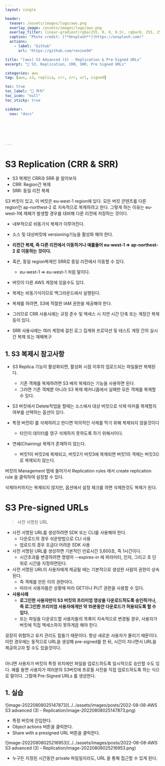 ```yaml
---
layout: single

header:
  teaser: /assets/images/logo/aws.png
  overlay_image: /assets/images/logo/aws.png
  overlay_filter: linear-gradient(rgba(255, 0, 0, 0.5), rgba(0, 255, 255, 0.5))
  caption: "Photo credit: [**Unsplash**](https://unsplash.com)"
  actions:
    - label: "Github"
      url: "https://github.com/renine94"

title: "[aws] S3 Advanced (3) - Replication & Pre-Signed URLs"
excerpt: "🚀 S3, Replication, CRR, SRR, Pre Signed URLs"

categories: aws
tag: [aws, s3, replica, crr, srr, url, signed]

toc: true
toc_label: "📕 목차"
toc_icon: "null"
toc_sticky: true

sidebar:
  nav: "docs"






---
```


# S3 Replication (CRR & SRR)

- S3 복제인 CRR과 SRR 을 알아보자
- CRR: Region간 복제
- SRR: 동일 리전 복제



S3 버킷이 있고, 이 버킷은 eu-west-1 region에 있다. 모든 버킷 콘텐츠를 다른 region인 ap-northest-2 로 지속적으로 복제하려고 한다. 그렇게 하는 이유는 eu-west-1에 재해가 발생할 경우를 대비해 다른 리전에 저장하는 것이다.

- 내부적으로 비동기식 복제가 이루어진다.
- 소스 및 대상버킷에 versioning기능을 활성화 해야 한다.
- **리전간 복제, 즉 다른 리전에서 이동하거나 예를들어 eu-west-1 => ap-northest-2 로 이동하는 것이다.**
- 혹은, 동일 region복제인 SRR로 동일 리전에서 이동할 수 있다.
  - eu-west-1 => eu-west-1 처럼 말이다.
- 버킷이 다른 AWS 계정에 있을수도 있다.
- 복제는 비동기식이므로 백그라운드에서 실행된다.



- 복제를 하려면, S3에 적절한 IAM 권한을 제공해야 한다.
- 그러므로 CRR 사용사례는 규정 준수 및 액세스 시 지연 시간 단축 또는 계정간 복제 등이 있다.
- SRR 사용사례는 여러 계정에 걸친 로그 집계와 프로덕션 및 테스트 계정 간의 실시간 복제 또는 재해복구



## 1. S3 복제시 참고사항

- S3 Replica 기능이 활성화되면, 활성화 시점 이후의 업로드되는 파일들만 복제된다.
  - 기존 객체를 복제하려면 S3 배치 복제라는 기능을 사용하면 된다.
  - 그러면 기존 객체뿐 아니라 S3 복제 메커니즘에서 실패한 모든 객체를 복제할 수 있다.
- S3 버킷에서 Delete작업을 할때는 소스에서 대상 버킷으로 삭제 마커를 복제할지 여부를 선택하는 옵션이 있다.
- 특정 버전ID 를 삭제하려고 한다면 악의적인 삭제를 막기 위해 복제되지 않을것이다
  - 타인이 데이터를 영구 삭제하지 못하도록 하기 위해서이다.

- 연쇄(Chaining) 복제가 존재하지 않는다.
  - 버킷1이 버킷2에 복제되고, 버킷2가 버킷3에 복제되면 버킷1의 객체는 버킷3으로 복제되지 않는다.





버킷의 Management 탭에 들어가서 Replication rules 에서 create replication rule 을 클릭하여 설정할 수 있다.

삭제마커까지는 복제되지 않지만, 옵션에서 설정 체크를 하면 삭제한것도 복제가 된다.



# S3 Pre-signed URLs

> 사전 서명된 URL



- 사전 서명된 URL를 생성하려면 SDK 또는 CLI를 사용해야 한다.
  - 다운로드의 경우 쉬운방법으로 CLI 사용
  - 업로드의 경우 조금더 어려운 SDK 사용
- 사전 서명된 URL를 생성하면 기본적인 만료시간 3,600초, 즉 1시간이다.
  - 시간초과를 변경하려면 명령어 --expires-in 에 파라미터, 인자, 그리고 초 단위로 시간을 지정하면된다.
- 사전 서명된 URL이 사용자에게 제공될 때는 기본적으로 생성한 사람의 권한이 상속된다.
  - 즉 객체를 만든 이의 권한이다.
  - 따라서 사용자들은 상황에 따라 GET이나 PUT 권한을 사용할 수 있다.
- **사용사례**
  - **로그인한 사용자만이 S3 버킷의 프리미엄 영상을 다운로드하도록 승인하거나, 즉 로그인한 프리미엄 사용자에게만 약 15분동안 다운로드가 허용되도록 할 수 있다.**
  - 또는 파일을 다운로드할 사용자들의 목록이 지속적으로 변경될 경우, 사용자가 버킷에 직접 액세스하지 못하게끔 해야 한다.

굉장히 위험하고 유지 관리도 힘들기 때문이다. 항상 새로운 사용자가 몰리기 때문이다. 이런 경우에는 동적으로 URL을 생성해 pre-signed를 한 뒤, 시간이 지나면서 URL을 제공하고자 할 수도 있을것이다.

<br>아니면 사용자가 버킷의 특정 위치에만 파일을 업로드하도록 일시적으로 승인할 수도 있다. 예를 들면 사용자가 여러분의 S3버킷에 프로필 사진을 직접 업로드하도록 하는 식으로 말이다. 그럴때 Pre-Signed URLs 를 생성한다.





## 1. 실습

![image-20220808025147873](../../assets/images/posts/2022-08-08-AWS S3 advanced (3) - Replication/image-20220808025147873.png)

- 특정 버킷에 진입한다.
- Object actions 버튼을 클릭한다.
- Share with a presigned URL 버튼을 클릭한다.



![image-20220808025216953](../../assets/images/posts/2022-08-08-AWS S3 advanced (3) - Replication/image-20220808025216953.png)

- 누구든 지정된 시간동안 private 파일일지라도, URL 을 통해 접근할 수 있게 된다.


